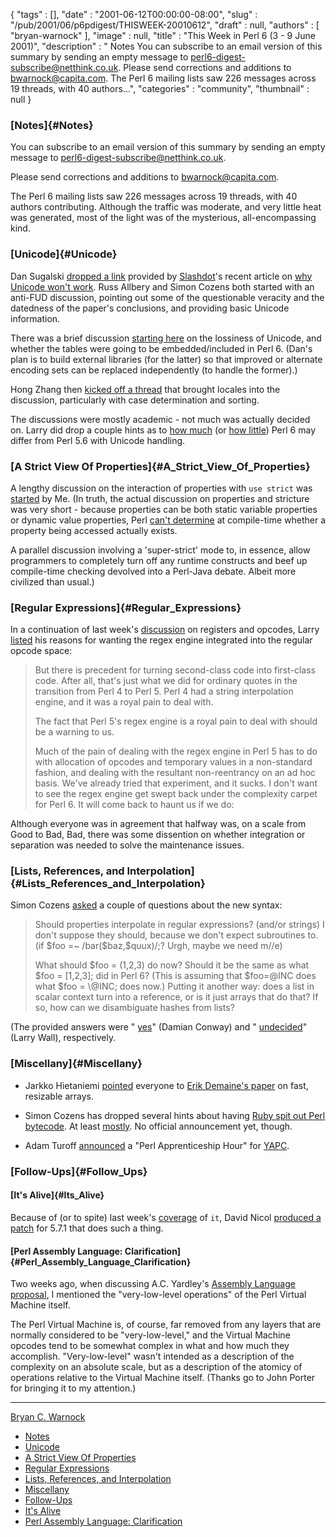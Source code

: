 {
   "tags" : [],
   "date" : "2001-06-12T00:00:00-08:00",
   "slug" : "/pub/2001/06/p6pdigest/THISWEEK-20010612",
   "draft" : null,
   "authors" : [
      "bryan-warnock"
   ],
   "image" : null,
   "title" : "This Week in Perl 6 (3 - 9 June 2001)",
   "description" : " Notes You can subscribe to an email version of this summary by sending an empty message to perl6-digest-subscribe@netthink.co.uk. Please send corrections and additions to bwarnock@capita.com. The Perl 6 mailing lists saw 226 messages across 19 threads, with 40 authors...",
   "categories" : "community",
   "thumbnail" : null
}





### [Notes]{#Notes}

You can subscribe to an email version of this summary by sending an
empty message to <perl6-digest-subscribe@netthink.co.uk>.

Please send corrections and additions to <bwarnock@capita.com>.

The Perl 6 mailing lists saw 226 messages across 19 threads, with 40
authors contributing. Although the traffic was moderate, and very little
heat was generated, most of the light was of the mysterious,
all-encompassing kind.

### [Unicode]{#Unicode}

Dan Sugalski [dropped a
link](http://archive.develooper.com/perl6-internals@perl.org/msg03062.html)
provided by [Slashdot](http://slashdot.org/)'s recent article on [why
Unicode won't
work](http://www.hastingsresearch.com/net/04-unicode-limitations.shtml).
Russ Allbery and Simon Cozens both started with an anti-FUD discussion,
pointing out some of the questionable veracity and the datedness of the
paper's conclusions, and providing basic Unicode information.

There was a brief discussion [starting
here](http://archive.develooper.com/perl6-internals@perl.org/msg03114.html)
on the lossiness of Unicode, and whether the tables were going to be
embedded/included in Perl 6. (Dan's plan is to build external libraries
(for the latter) so that improved or alternate encoding sets can be
replaced independently (to handle the former).)

Hong Zhang then [kicked off a
thread](http://archive.develooper.com/perl6-internals@perl.org/msg03072.html)
that brought locales into the discussion, particularly with case
determination and sorting.

The discussions were mostly academic - not much was actually decided on.
Larry did drop a couple hints as to [how
much](http://archive.develooper.com/perl6-internals@perl.org/msg03098.html)
(or [how
little](http://archive.develooper.com/perl6-internals@perl.org/msg03109.html))
Perl 6 may differ from Perl 5.6 with Unicode handling.

### [A Strict View Of Properties]{#A_Strict_View_Of_Properties}

A lengthy discussion on the interaction of properties with `use strict`
was
[started](http://archive.develooper.com/perl6-language@perl.org/msg07412.html)
by Me. (In truth, the actual discussion on properties and stricture was
very short - because properties can be both static variable properties
or dynamic value properties, Perl [can't
determine](http://archive.develooper.com/perl6-language@perl.org/msg07457.html)
at compile-time whether a property being accessed actually exists.

A parallel discussion involving a 'super-strict' mode to, in essence,
allow programmers to completely turn off any runtime constructs and beef
up compile-time checking devolved into a Perl-Java debate. Albeit more
civilized than usual.)

### [Regular Expressions]{#Regular_Expressions}

In a continuation of last week's
[discussion](/pub/2001/06/p6pdigest/THISWEEK-20010601.html#Perl_Virtual_Registers_continued)
on registers and opcodes, Larry
[listed](http://archive.develooper.com/perl6-internals@perl.org/msg03034.html)
his reasons for wanting the regex engine integrated into the regular
opcode space:

> But there is precedent for turning second-class code into first-class
> code. After all, that's just what we did for ordinary quotes in the
> transition from Perl 4 to Perl 5. Perl 4 had a string interpolation
> engine, and it was a royal pain to deal with.
>
> The fact that Perl 5's regex engine is a royal pain to deal with
> should be a warning to us.
>
> Much of the pain of dealing with the regex engine in Perl 5 has to do
> with allocation of opcodes and temporary values in a non-standard
> fashion, and dealing with the resultant non-reentrancy on an ad hoc
> basis. We've already tried that experiment, and it sucks. I don't want
> to see the regex engine get swept back under the complexity carpet for
> Perl 6. It will come back to haunt us if we do:

Although everyone was in agreement that halfway was, on a scale from
Good to Bad, Bad, there was some dissention on whether integration or
separation was needed to solve the maintenance issues.

### [Lists, References, and Interpolation]{#Lists_References_and_Interpolation}

Simon Cozens
[asked](http://archive.develooper.com/perl6-language@perl.org/msg07464.html)
a couple of questions about the new syntax:

> Should properties interpolate in regular expressions? (and/or strings)
> I don't suppose they should, because we don't expect subroutines to.
> (if \$foo =\~ /bar(\$baz,\$quux)/;? Urgh, maybe we need m//e)
>
> What should \$foo = (1,2,3) do now? Should it be the same as what
> \$foo = \[1,2,3\]; did in Perl 6? (This is assuming that \$foo=@INC
> does what \$foo = \\@INC; does now.) Putting it another way: does a
> list in scalar context turn into a reference, or is it just arrays
> that do that? If so, how can we disambiguate hashes from lists?

(The provided answers were "
[yes](http://archive.develooper.com/perl6-language@perl.org/msg07469.html)"
(Damian Conway) and "
[undecided](http://archive.develooper.com/perl6-language@perl.org/msg07479.html)"
(Larry Wall), respectively.

### [Miscellany]{#Miscellany}

-   Jarkko Hietaniemi
    [pointed](http://archive.develooper.com/perl6-internals@perl.org/msg03117.html)
    everyone to [Erik Demaine's
    paper](http://db.uwaterloo.ca/~eddemain/papers/WADS99a/) on fast,
    resizable arrays.

-   Simon Cozens has dropped several hints about having [Ruby spit out
    Perl
    bytecode](http://archive.develooper.com/perl6-language@perl.org/msg07401.html).
    At least
    [mostly](http://archive.develooper.com/perl6-language@perl.org/msg07405.html).
    No official announcement yet, though.
-   Adam Turoff
    [announced](http://archive.develooper.com/perl6-meta@perl.org/msg00936.html)
    a "Perl Apprenticeship Hour" for
    [YAPC](http://www.yetanother.org/index.cgi?page=news#yapcnasched).

### [Follow-Ups]{#Follow_Ups}

#### [It's Alive]{#Its_Alive}

Because of (or to spite) last week's
[coverage](/pub/2001/06/p6pdigest/THISWEEK-20010601.html#It_Is_Another_Language_Feature_It_Is_Or_Is_It)
of `it`, David Nicol [produced a
patch](http://archive.develooper.com/perl5-porters@perl.org/msg58600.html)
for 5.7.1 that does such a thing.

#### [Perl Assembly Language: Clarification]{#Perl_Assembly_Language_Clarification}

Two weeks ago, when discussing A.C. Yardley's [Assembly Language
proposal](/pub/2001/05/p6pdigest/THISWEEK-20010526.html#Perl_Assembly_Standard),
I mentioned the "very-low-level operations" of the Perl Virtual Machine
itself.

The Perl Virtual Machine is, of course, far removed from any layers that
are normally considered to be "very-low-level," and the Virtual Machine
opcodes tend to be somewhat complex in what and how much they
accomplish. "Very-low-level" wasn't intended as a description of the
complexity on an absolute scale, but as a description of the atomicy of
operations relative to the Virtual Machine itself. (Thanks go to John
Porter for bringing it to my attention.)

------------------------------------------------------------------------

[Bryan C. Warnock](mailto:bwarnock@capita.com)
-   [Notes](#Notes)
-   [Unicode](#Unicode)
-   [A Strict View Of Properties](#A_Strict_View_Of_Properties)
-   [Regular Expressions](#Regular_Expressions)
-   [Lists, References, and
    Interpolation](#Lists_References_and_Interpolation)
-   [Miscellany](#Miscellany)
-   [Follow-Ups](#Follow_Ups)
-   [It's Alive](#Its_Alive)
-   [Perl Assembly Language:
    Clarification](#Perl_Assembly_Language_Clarification)


